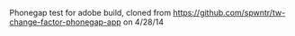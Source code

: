 Phonegap test for adobe build, cloned from https://github.com/spwntr/tw-change-factor-phonegap-app on 4/28/14
